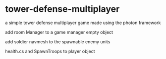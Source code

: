 # tower-defense-multiplayer
a simple tower defense multiplayer game made using the photon framework

add room Manager to a game manager empty object

add soldier navmesh to the spawnable enemy units

health.cs and SpawnTroops to player object
